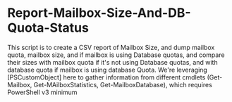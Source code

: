 # Report-Mailbox-Size-And-DB-Quota-Status
This script is to create a CSV report of Mailbox Size, and dump mailbox quota, mailbox size, and if mailbox is using Database quotas, and compare their sizes with mailbox quota if it's not using Database quotas, and with database quota if mailbox is using database Quota. We're leveraging [PSCustomObject] here to gather information from different cmdlets (Get-Mailbox, Get-MAilboxStatistics, Get-MailboxDatabase), which requires PowerShell v3 minimum
